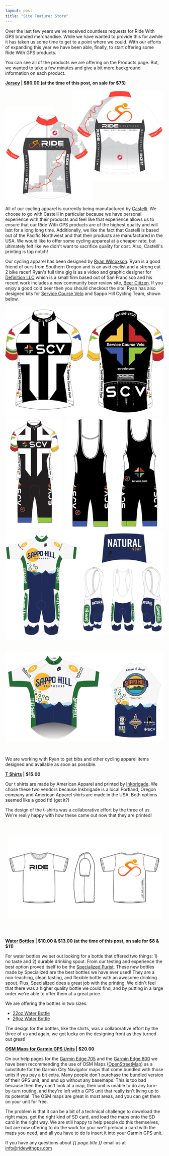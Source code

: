 ```yaml
---
layout: post
title: "Site Feature: Store"
---
```

Over the last few years we've received countless requests for Ride With GPS branded merchandise. While we have wanted to provide this for awhile it has taken us some time to get to a point where we could. With our efforts of expanding this year we have been able, finally, to start offering some Ride With GPS products. 

You can see all of the products we are offering on the Products page. But, we wanted to take a few minutes and give a bit more background information on each product. 

**<a
  href="http://ridewithgps.com/products/Jersey-pre-order">Jersey</a> |
  $80.00 (at the time of this post, on sale for $75)**

<img src="/images/post_images/rwgps_1.png">

All of our cycling apparel is currently being manufactured by <a href="http://castelli-cycling.com/en/home/">Castelli</a>. We choose to go with Castelli in particular because we have personal experience with their products and feel like that experience allows us to ensure that our Ride With GPS products are of the highest quality and will last for a long long time. Additionally, we like the fact that Castelli is based out of the Pacific Northwest and that their products are manufactured in the USA. We would like to offer some cycling appareal at a cheaper rate, but ultimately felt like we didn't want to sacrifice quality for cost. Also, Castelli's printing is top notch!

Our cycling apparel has been designed by <a href="http://www.beercitizen.com/citizens/Ryan">Ryan Wilcoxson</a>. Ryan is a good friend of ours from Southern Oregon and is an avid cyclist and a strong cat 2 bike racer! Ryan's full time gig is as a video and graphic designer for <a href="http://www.definitionstudio.com/">Definition LLC</a> which is a small firm based out of San Francisco and his recent work includes a new community beer review site, <a href="http://www.beercitizen.com/">Beer Citizen</a>. If you enjoy a good cold beer then you should checkout the site! Ryan has also designed kits for <a href="hhttp://sc-velo.com/2011/12/13/service-course-velo-kit-re-order/">Service Course Velo</a> and Sappo Hill Cycling Team, shown below. 

<img src="/images/post_images/scvelo_1.png">
<img src="/images/post_images/scvelo_2.png">
<img src="/images/post_images/sappo_1.png">
<img src="/images/post_images/sappo_2.png">

We are working with Ryan to get bibs and other cycling apparel items designed and available as soon as possible.

**<a href="http://ridewithgps.com/products/RWGPS-T-Shirt">T Shirts</a> | $15.00**

Our t shirts are made by American Apparel and printed by <a href="http://www.inkbrigade.com/">Inkbrigade</a>. We chose these two vendors because Inkbrigade is a local Portland, Oregon company and American Apparel shirts are made in the USA. Both options seemed like a good fit! (get it?)

The design of the t-shirts was a collaborative effort by the three of
us. We're really happy with how these came out now that they are printed!

<img src="/images/post_images/tshirt_1.png">

**<a
  href="http://ridewithgps.com/products/RWGPS-Purist-Water-Bottle">Water
  Bottles</a> | $10.00 &amp; $13.00 (at the time of this post, on sale
  for $8 &amp; $11)** 

For water bottles we set out looking for a bottle that offered two
things: 1) no taste and 2) durable drinking spout. From our testing
and experience the best option proved itself to be the <a
href="http://specializedwaterbottles.com/purist/">Specialized
Purist</a>. These new bottles made by Specialized are the best bottles
we have ever used! They are a non-leaching, clean tasting, and
flexible bottle with an awesome drinking spout. Plus, Specialized does
a great job with the printing. We didn't feel that there was a higher
quality bottle we could find, and by putting in a large order we're
able to offer them at a great price.

We are offering the bottles in two sizes:

- <a href="http://ridewithgps.com/products/RWGPS-Purist-Water-Bottle">22oz Water Bottle</a>
- <a href="http://ridewithgps.com/products/26oz-Purist-Water-Bottle">26oz Water Bottle</a>

The design for the bottles, like the shirts, was a collaborative
effort by the three of us and again, we got lucky on the designing
front as they turned out great!

**<a
  href="http://ridewithgps.com/products/OSM-Maps-for-Garmin-GPS-Units">OSM
  Maps for Garmin GPS Units</a> | $20.00**  

On our help pages for the <a
href="http://ridewithgps.com/edge_705">Garmin Edge 705</a> and the <a
href="http://ridewithgps.com/edge_800">Garmin Edge 800</a> we have
been recommending the use of OSM Maps (<a
href="http://www.openstreetmap.org/">OpenStreetMap</a>) as a
substitute for the Garmin City Navigator maps that come bundled with
those units if you pay a bit extra.  Many people don't purchase the
bundled version of their GPS unit, and end up without any basemaps.
This is too bad because then they can't look at a map, their unit
is unable to do any turn-by-turn routing, and they're left with a GPS
unit that really isn't living up to its potential. The OSM maps are
great in most areas, and you can get them on your unit for free.

The problem is that it can be a bit of a technical challenge to
download the right maps, get the right kind of SD card, and load the
maps onto the SD card in the right way. We are still happy to help
people do this themselves, but are now offering to do the work for you:
we'll preload a card with the maps you need, and all you have to do
is insert it into your Garmin GPS unit.

If you have any questions about *{{ page.title }}* email us at <a href="mailto:info@ridewithgps.com">info@ridewithgps.com</a>
